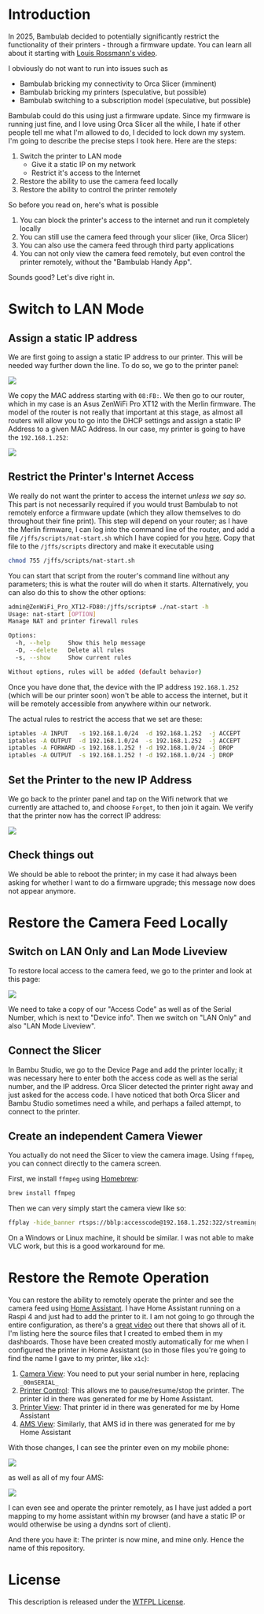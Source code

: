 # Introduction

In 2025, Bambulab decided to potentially significantly restrict the functionality of their printers - through a firmware update. You can learn all about it starting with [Louis Rossmann's video](https://www.youtube.com/watch?v=aIyaDD8onIE).

I obviously do not want to run into issues such as

- Bambulab bricking my connectivity to Orca Slicer (imminent)
- Bambulab bricking my printers (speculative, but possible)
- Bambulab switching to a subscription model (speculative, but possible)


Bambulab could do this using just a firmware update. Since my firmware is running just fine, and I love using Orca Slicer all the while, I hate if other people tell me what I'm allowed to do, I decided to lock down my system. I'm going to describe the precise steps I took here. Here are the steps:

1. Switch the printer to LAN mode
   - Give it a static IP on my network
   - Restrict it's access to the Internet
2. Restore the ability to use the camera feed locally
3. Restore the ability to control the printer remotely


So before you read on, here's what is possible

1. You can block the printer's access to the internet and run it completely locally
2. You can still use the camera feed through your slicer (like, Orca Slicer)
3. You can also use the camera feed through third party applications
4. You can not only view the camera feed remotely, but even control the printer remotely, without the "Bambulab Handy App".


Sounds good? Let's dive right in.

# Switch to LAN Mode

## Assign a static IP address

We are first going to assign a static IP address to our printer. This will be needed way further down the line. To do so, we go to the printer panel:


![](img/x1c-nw.png)

We copy the MAC address starting with `08:FB:`. We then go to our router, which in my case is an Asus ZenWiFi Pro XT12 with the Merlin firmware. The model of the router is not really that important at this stage, as almost all routers will allow you to go into the DHCP settings and assign a static IP Address to a given MAC Address. In our case, my printer is going to have the `192.168.1.252`:

![](img/asus.png)

## Restrict the Printer's Internet Access

We really do not want the printer to access the internet *unless we say so*. This part is not necessarily required if you would trust Bambulab to not remotely enforce a firmware update (which they allow themselves to do throughout their fine print). This step will depend on your router; as I have the Merlin firmware, I can log into the command line of the router, and add a file `/jffs/scripts/nat-start.sh` which I have copied for you [here](src/router/jffs/scripts/nat-start.sh). Copy that file to the `/jffs/scripts` directory and make it executable using

```bash
chmod 755 /jffs/scripts/nat-start.sh
```

You can start that script from the router's command line without any parameters; this is what the router will do when it starts. Alternatively, you can also do this to show the other options:

```bash
admin@ZenWiFi_Pro_XT12-FD80:/jffs/scripts# ./nat-start -h
Usage: nat-start [OPTION]
Manage NAT and printer firewall rules

Options:
  -h, --help     Show this help message
  -D, --delete   Delete all rules
  -s, --show     Show current rules

Without options, rules will be added (default behavior)
```

Once you have done that, the device with the IP address `192.168.1.252` (which will be our printer soon) won't be able to access the internet, but it will be remotely accessible from anywhere within our network.

The actual rules to restrict the access that we set are these:

```bash
iptables -A INPUT   -s 192.168.1.0/24  -d 192.168.1.252  -j ACCEPT
iptables -A OUTPUT  -d 192.168.1.0/24  -s 192.168.1.252  -j ACCEPT
iptables -A FORWARD -s 192.168.1.252 ! -d 192.168.1.0/24 -j DROP
iptables -A OUTPUT  -s 192.168.1.252 ! -d 192.168.1.0/24 -j DROP
```


## Set the Printer to the new IP Address

We go back to the printer panel and tap on the Wifi network that we currently are attached to, and choose `Forget`, to then join it again. We verify that the printer now has the correct IP address:


![](img/x1c-nw.png)

## Check things out

We should be able to reboot the printer; in my case it had always been asking for whether I want to do a firmware upgrade; this message now does not appear anymore.


# Restore the Camera Feed Locally

## Switch on LAN Only and Lan Mode Liveview

To restore local access to the camera feed, we go to the printer and look at this page:

![](img/x1c-lanmode.png)

We need to take a copy of our "Access Code" as well as of the Serial Number, which is next to "Device info". Then we switch on "LAN Only" and also "LAN Mode Liveview".

## Connect the Slicer


In Bambu Studio, we go to the Device Page and add the printer locally; it was necessary here to enter both the access code as well as the serial number, and the IP address.
Orca Slicer detected the printer right away and just asked for the access code. I have noticed that both Orca Slicer and Bambu Studio sometimes need a while, and perhaps
a failed attempt, to connect to the printer.

## Create an independent Camera Viewer

You actually do not need the Slicer to view the camera image. Using `ffmpeg`, you can connect directly to the camera screen.

First, we install `ffmpeg` using [Homebrew](https://brew.sh/):

```bash
brew install ffmpeg
```

Then we can very simply start the camera view like so:

```bash
ffplay -hide_banner rtsps://bblp:accesscode@192.168.1.252:322/streaming/live/1 2>/dev/null 1>&2
```

On a Windows or Linux machine, it should be similar. I was not able to make VLC work, but this is a good workaround for me.


# Restore the Remote Operation

You can restore the ability to remotely operate the printer and see the camera feed using [Home Assistant](https://homeassistant.io/). I have Home Assistant running on a Raspi 4 and just had to add the printer to it.
I am not going to go through the entire configuration, as there's a [great video](https://www.youtube.com/watch?v=bVcYGfN2AFU) out there that shows all of it. I'm listing here the source files that I created to embed them in my dashboards.
Those have been created mostly automatically for me when I configured the printer in Home Assistant (so in those files you're going to find the name I gave to my printer, like `x1c`):


1. [Camera View](src/ha/ha-camera.yaml): You need to put your serial number in here, replacing `_00mSERIAL_`
2. [Printer Control](src/ha/ha-camera.yaml): This allows me to pause/resume/stop the printer. The printer id in there was generated for me by Home Assistant.
2. [Printer View](src/ha/ha-printer.yaml): That printer id in there was generated for me by Home Assistant
3. [AMS View](src/ha/ha-ams.yaml): Similarly, that AMS id in there was generated for me by Home Assistant

With those changes, I can see the printer even on my mobile phone:

![](img/ha-x1c.png)

as well as all of my four AMS:

![](img/ha-ams.png)

I can even see and operate the printer remotely, as I have just added a port mapping to my home assistant within my browser (and have a static IP or would otherwise be using a dyndns sort of client).

And there you have it: The printer is now mine, and mine only. Hence the name of this repository.

# License

This description is released under the [WTFPL License](https://en.wikipedia.org/wiki/WTFPL).









